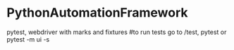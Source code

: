 # PythonAutomationFramework
pytest, webdriver with marks and fixtures
#to run tests
go to /test, pytest or pytest -m ui -s
